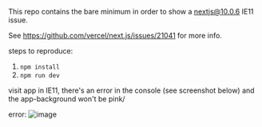 This repo contains the bare minimum in order to show a nextjs@10.0.6 IE11 issue.

See https://github.com/vercel/next.js/issues/21041 for more info.


steps to reproduce:

1. `npm install`
2. `npm run dev`

visit app in IE11, there's an error in the console (see screenshot below) and the app-background won't be pink/


error:
![image](https://user-images.githubusercontent.com/85814/107378713-8c15d800-6aec-11eb-8802-0104e46a6948.png)
